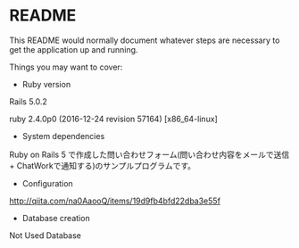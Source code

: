 # README

This README would normally document whatever steps are necessary to get the
application up and running.

Things you may want to cover:

* Ruby version

Rails 5.0.2

ruby 2.4.0p0 (2016-12-24 revision 57164) [x86_64-linux]

* System dependencies

Ruby on Rails 5 で作成した問い合わせフォーム(問い合わせ内容をメールで送信 + ChatWorkで通知する)のサンプルプログラムです。

* Configuration

http://qiita.com/na0AaooQ/items/19d9fb4bfd22dba3e55f

* Database creation

Not Used Database
